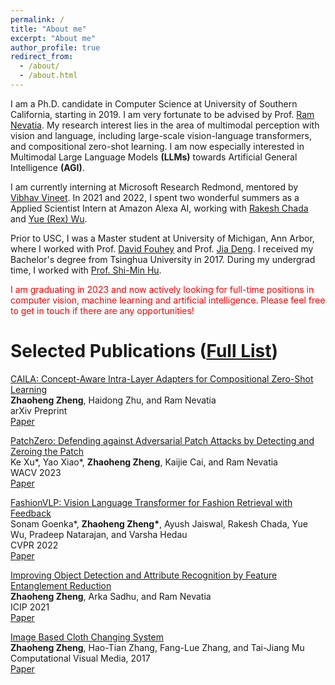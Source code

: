 ```yaml
---
permalink: /
title: "About me"
excerpt: "About me"
author_profile: true
redirect_from: 
  - /about/
  - /about.html
---
```


I am a Ph.D. candidate in Computer Science at University of Southern California, starting in 2019. I am very fortunate to be advised by Prof. [Ram Nevatia](https://sites.usc.edu/iris-cvlab/professor-ram-nevatia/).
My research interest lies in the area of multimodal perception with vision and language, including large-scale vision-language transformers, and compositional zero-shot learning. I am now especially interested in Multimodal Large Language Models <strong>(LLMs)</strong> towards Artificial General Intelligence <strong>(AGI)</strong>.

I am currently interning at Microsoft Research Redmond, mentored by [Vibhav Vineet](https://vibhav-vineet.github.io/). In 2021 and 2022, I spent two wonderful summers as a Applied Scientist Intern at Amazon Alexa AI, working with [Rakesh Chada](https://www.amazon.science/author/rakesh-chada) and [Yue (Rex) Wu](https://scholar.google.com/citations?user=fONV3IgAAAAJ&hl=en).

Prior to USC, I was a Master student at University of Michigan, Ann Arbor, where I worked with Prof. [David Fouhey](https://web.eecs.umich.edu/~fouhey/) and Prof. [Jia Deng](https://www.cs.princeton.edu/~jiadeng/). I received my Bachelor's degree from Tsinghua University in 2017. During my undergrad time, I worked with [Prof. Shi-Min Hu](https://cg.cs.tsinghua.edu.cn/shimin.htm).

<font color="#ff0000">I am graduating in 2023 and now actively looking for full-time positions in computer vision, machine learning and artificial intelligence. Please feel free to get in touch if there are any opportunities!</font>

<h1 id="publications"> Selected Publications (<a href="/publications/">Full List</a>)</h1>

<p><u>CAILA: Concept-Aware Intra-Layer Adapters for Compositional Zero-Shot Learning</u><br>
<strong>Zhaoheng Zheng</strong>, Haidong Zhu, and Ram Nevatia
<br> arXiv Preprint<br>
<a href="https://arxiv.org/abs/2305.16681" class="btn btn--success">Paper</a></p>

<p><u>PatchZero: Defending against Adversarial Patch Attacks by Detecting and Zeroing the Patch</u><br>
Ke Xu*, Yao Xiao*, <strong>Zhaoheng Zheng</strong>, Kaijie Cai, and Ram Nevatia
<br> WACV 2023<br>
<a href="https://arxiv.org/abs/2207.01795" class="btn btn--success">Paper</a></p>
<!-- <a href="https://github.com/TheShadow29/VidSitu" class="btn btn--warning">Code</a>
; <a href="https://vidsitu.org/" class="btn btn--danger">Website</a> -->

<p><u>FashionVLP: Vision Language Transformer for Fashion Retrieval with Feedback</u><br>
Sonam Goenka*, <strong>Zhaoheng Zheng*</strong>, Ayush Jaiswal, Rakesh Chada, Yue Wu, Pradeep Natarajan, and Varsha Hedau
<br> CVPR 2022<br>
<a href="https://www.amazon.science/publications/fashionvlp-vision-language-transformer-for-fashion-retrieval-with-feedback" class="btn btn--success">Paper</a></p>

<p><u>Improving Object Detection and Attribute Recognition by Feature Entanglement Reduction</u><br>
<strong>Zhaoheng Zheng</strong>, Arka Sadhu, and Ram Nevatia
<br> ICIP 2021<br>
<a href="https://arxiv.org/abs/2108.11501" class="btn btn--success">Paper</a></p>

<p><u>Image Based Cloth Changing System</u><br>
<strong>Zhaoheng Zheng</strong>, Hao-Tian Zhang, Fang-Lue Zhang, and Tai-Jiang Mu
<br> Computational Visual Media, 2017<br>
<a href="https://cs.stanford.edu/~haotianz/research/clothes_changing/clothes_changing.pdf" class="btn btn--success">Paper</a></p>

<p hidden><script type="text/javascript" id="clustrmaps" src="//clustrmaps.com/map_v2.js?d=WuTycU_gptD1_uRJMJF-BV4Q0VudvsyDQpgvA3okEYs&cl=ffffff&w=a"></script></p>